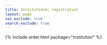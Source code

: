 ```yaml
---
title: Institutional registration
layout: page
nav_exclude: true
search_exclude: true
---
```

{% include order.html package="institution" %}
